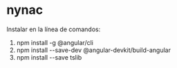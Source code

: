 # nynac

Instalar en la línea de comandos:
1. npm install -g @angular/cli 
2. npm install --save-dev @angular-devkit/build-angular
3. npm install --save tslib
